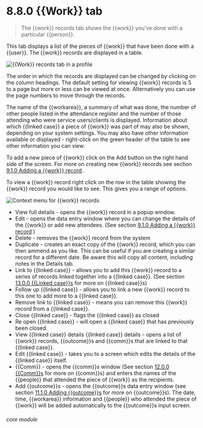 # 8.8.0    {{Work}} tab

> The {{work}} records tab shows the {{work}} you've done with a particular {{person}}. 

This tab displays a list of the pieces of {{work}} that have been done with a {{user}}. The {{work}} records are displayed in a table.

![{{Work}} records tab in a profile]({{imgpath}}49b.png)

The order in which the records are displayed can be changed by clicking on the column headings. The default setting for viewing {{work}} records is 5 to a page but more or less can be viewed at once. Alternatively you can use the page numbers to move through the records.

The name of the {{workarea}}, a summary of what was done, the number of other people listed in the attendance register and the number of those attending who were service users/clients is displayed. Information about which {{linked case}} a piece of {{work}} was part of may also be shown, depending on your system settings. You may also have other information available or displayed - right-click on the green header of the table to see other information you can view.

To add a new piece of {{work}} click on the Add button on the right hand side of the screen. For more on creating new {{work}} records see section [9.1.0  Adding a {{work}} record](/help/index/v/{{version}}/p/9.1.0) .

To view a {{work}} record right click on the row in the table showing the {{work}} record you would like to see. This gives you a range of options.

![Context menu for {{work}} records]({{imgpath}}49b.png)

  * View full details - opens the {{work}} record in a popup window.
  * Edit - opens the data entry window where you can change the details of the {{work}} or add new attendees. (See section [9.1.0  Adding a {{work}} record](/help/index/v/{{version}}/p/9.1.0) )
  * Delete - removes the {{work}} record from the system
  * Duplicate - creates an exact copy of the {{work}} record, which you can then ammend as you like.  This can be useful if you are creating a similar record for a different date.  Be aware this will copy all content, including notes in the Details tab.
  * Link to {{linked case}} - allows you to add this {{work}} record to a series of records linked together into a {{linked case}}. (See section [13.0.0  {{Linked case}}s](/help/index/v/{{version}}/p/13.0.0) for more on {{linked case}}s)
  * Follow up {{linked case}} - allows you to link a new {{work}} record to this one to add more to a {{linked case}}.
  * Remove link to {{linked case}} - means you can remove this {{work}} record from a {{linked case}}.
  * Close {{linked case}} - flags the {{linked case}} as closed
  * Re open {{linked case}} - will open a {{linked case}} that has previously been closed.
  * View {{linked case}} details {{linked case}} details - opens a list of {{work}} records, {{outcome}}s and {{comm}}s that are linked to that {{linked case}}.
  * Edit {{linked case}} - takes you to a screen which edits the details of the {{linked case}} itself.
  * {{Comm}} - opens the {{comm}}s window (See section [12.0.0  {{Comm}}s](/help/index/v/{{version}}/p/12.0.0) for more on {{comm}}s) and enters the names of the {{people}} that attended the piece of {{work}} as the recipients.
  * Add {{outcome}}s - opens the {{outcome}}s data entry window (see section [11.1.0  Adding {{outcome}}s](/help/index/v/{{version}}/p/11.1.0) for more on {{outcome}}s). The date, time, {{workarea}} information and {{people}} who attended the piece of {{work}} will be added automatically to the {{outcome}}s input screen. 

###### core module

